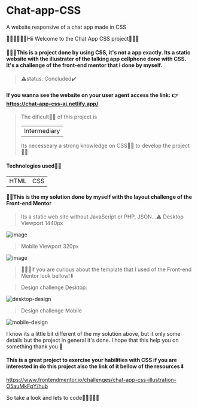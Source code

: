 # Chat-app-CSS
A website responsive of a chat app made in CSS

🙋🏾‍♂️🙋🏾‍♂Hii Welcome to the Chat App CSS project👋🏼👋

#### 👨🏾‍💻This is a project done by using CSS, it's not a app exactly. Its a static website with the illustrater of the talking app cellphone done with CSS. It's a challenge of the front-end mentor that I done by myself.

> ⚠️status: Concluded✔️
#### If you wanna see the website on your user agent access the link: 👉 https://chat-app-css-aj.netlify.app/

> The dificult🧩🧩 of this project is <table><tr><td>Intermediary</td></tr></table>
> Its necesseary a strong knowledge on CSS🥈🥈 to develop the project🙎🏾

#### Technologies used💁🏾
<table>
<tr>
  <td>HTML</td>
  <td>CSS</td>
</tr>
</table>

#### 🤷🏾This is the my solution done by myself with the layout challenge of the Front-end Mentor
> Its a static web site without JavaScript or PHP, JSON...⚠️
> Desktop Viewport 1440px

![image](https://user-images.githubusercontent.com/105549520/224789722-d2413be9-0780-4cc0-8fb8-b4b5d0586551.png)

> Mobile Viewport 320px

![image](https://user-images.githubusercontent.com/105549520/224790124-95b4c63f-5a3b-4356-ab9b-7fec4625e022.png)

> 🕵🏾‍♂️If you are curious about the template that I used of the Front-end Mentor look bellow!⬇

> Design challenge Desktop:

![desktop-design](https://user-images.githubusercontent.com/105549520/224570687-f7cb6630-80e2-4009-9fdd-a289ddca0bd0.jpg)

> Design challenge Mobile

![mobile-design](https://user-images.githubusercontent.com/105549520/224790528-68e1b78e-217e-438b-8ef9-b2ae9adfd227.jpg)


I know its a little bit different of the my solution above, but it only some details but the project in general it's done. I hope that this help you on something thank you 🙂

#### This is a great project to exercise your habilities with CSS if you are interested in do this project also the link of it bellow of the resources⬇
https://www.frontendmentor.io/challenges/chat-app-css-illustration-O5auMkFqY/hub

So take a look and lets to code🚀🚀👨🏻‍💻
